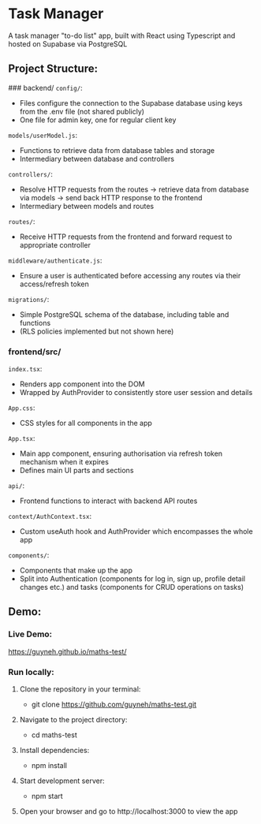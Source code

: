 # Task Manager
A task manager "to-do list" app, built with React using Typescript and hosted on Supabase via PostgreSQL

## Project Structure:
### backend/
`config/`:
-   Files configure the connection to the Supabase database using keys from the .env file (not shared publicly)
-   One file for admin key, one for regular client key

`models/userModel.js`:
-   Functions to retrieve data from database tables and storage 
-   Intermediary between database and controllers

`controllers/`:
-   Resolve HTTP requests from the routes -> retrieve data from database via models -> send back HTTP response to the frontend
-   Intermediary between models and routes

`routes/`:
-   Receive HTTP requests from the frontend and forward request to appropriate controller

`middleware/authenticate.js`:
-   Ensure a user is authenticated before accessing any routes via their access/refresh token

`migrations/`:
-   Simple PostgreSQL schema of the database, including table and functions
-   (RLS policies implemented but not shown here)

### frontend/src/
`index.tsx`:
-   Renders app component into the DOM
-   Wrapped by AuthProvider to consistently store user session and details

`App.css`:
-   CSS styles for all components in the app

`App.tsx`:
-   Main app component, ensuring authorisation via refresh token mechanism when it expires
-   Defines main UI parts and sections

`api/`:
-   Frontend functions to interact with backend API routes

`context/AuthContext.tsx`:
-   Custom useAuth hook and AuthProvider which encompasses the whole app

`components/`:
-   Components that make up the app
-   Split into Authentication (components for log in, sign up, profile detail changes etc.) and tasks (components for CRUD operations on tasks)


## Demo:
### Live Demo:
https://guyneh.github.io/maths-test/

### Run locally:
1.  Clone the repository in your terminal:
    -   git clone https://github.com/guyneh/maths-test.git

2. Navigate to the project directory:
    -   cd maths-test

3. Install dependencies:
    -   npm install

4. Start development server:
    -   npm start

5. Open your browser and go to http://localhost:3000 to view the app
